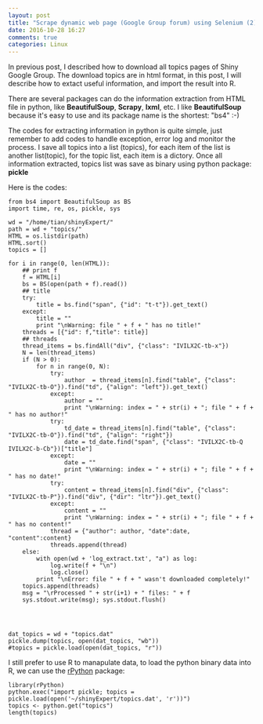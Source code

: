 ```yaml
---
layout: post
title: "Scrape dynamic web page (Google Group forum) using Selenium (2)"
date: 2016-10-28 16:27
comments: true
categories: Linux
---
```


In previous post, I described how to download all topics pages of Shiny Google Group. The download topics are in html format, in this post, I will describe how to extact useful information, and import the result into R.

There are several packages can do the information extraction from HTML file in python, like **BeautifulSoup**, **Scrapy**, **lxml**, etc. I like **BeautifulSoup** because it's easy to use and its package name is the shortest: "bs4" :-)

The codes for extracting information in python is quite simple, just remember to add codes to handle exception, error log and monitor the process. I save all topics into a list (topics), for each item of the list is another list(topic), for the topic list, each item is a dictory. Once all information extracted, topics list was save as binary using python package: **pickle**

Here is the codes:


~~~~
from bs4 import BeautifulSoup as BS
import time, re, os, pickle, sys

wd = "/home/tian/shinyExpert/"
path = wd + "topics/"
HTML = os.listdir(path)
HTML.sort()
topics = []

for i in range(0, len(HTML)):
    ## print f
    f = HTML[i]
    bs = BS(open(path + f).read())
    ## title
    try:
        title = bs.find("span", {"id": "t-t"}).get_text()
    except:
        title = ""
        print "\nWarning: file " + f + " has no title!"
    threads = [{"id": f,"title": title}]
    ## threads
    thread_items = bs.findAll("div", {"class": "IVILX2C-tb-x"})
    N = len(thread_items)
    if (N > 0):
        for n in range(0, N):
            try:
                author  = thread_items[n].find("table", {"class": "IVILX2C-tb-O"}).find("td", {"align": "left"}).get_text()
            except:
                author = ""
                print "\nWarning: index = " + str(i) + "; file " + f + " has no author!"
            try:
                td_date = thread_items[n].find("table", {"class": "IVILX2C-tb-O"}).find("td", {"align": "right"})
                date = td_date.find("span", {"class": "IVILX2C-tb-Q IVILX2C-b-Cb"})["title"]
            except:
                date = ""
                print "\nWarning: index = " + str(i) + "; file " + f + " has no date!"
            try:
                content = thread_items[n].find("div", {"class": "IVILX2C-tb-P"}).find("div", {"dir": "ltr"}).get_text()
            except:
                content = ""  
                print "\nWarning: index = " + str(i) + "; file " + f + " has no content!"
            thread = {"author": author, "date":date, "content":content}
            threads.append(thread)        
    else:
        with open(wd + 'log_extract.txt', "a") as log:
            log.write(f + "\n")
            log.close()
        print "\nError: file " + f + " wasn't downloaded completely!"
    topics.append(threads)
    msg = "\rProcessed " + str(i+1) + " files: " + f
    sys.stdout.write(msg); sys.stdout.flush()




dat_topics = wd + "topics.dat"
pickle.dump(topics, open(dat_topics, "wb"))
#topics = pickle.load(open(dat_topics, "r"))

~~~~

I still prefer to use R to manapulate data, to load the python binary data into R, we can use the [rPython](https://cran.r-project.org/web/packages/rPython/rPython.pdf) package:


~~~~
library(rPython)
python.exec("import pickle; topics = pickle.load(open('~/shinyExpert/topics.dat', 'r'))")
topics <- python.get("topics")
length(topics)



~~~~




